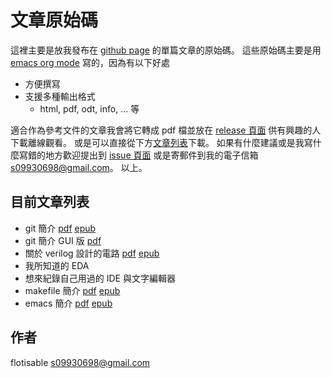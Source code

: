 # 文章原始碼
  這裡主要是放我發布在 [github page](https://flotisable.github.io) 的單篇文章的原始碼。
  這些原始碼主要是用 [emacs org mode](https://orgmode.org/) 寫的，因為有以下好處

  - 方便撰寫
  - 支援多種輸出格式
    - html, pdf, odt, info, ... 等

  適合作為參考文件的文章我會將它轉成 pdf 檔並放在 [release 頁面](https://github.com/flotisable/Articles/release)
  供有興趣的人下載離線觀看。
  或是可以直接從下方[文章列表](#目前文章列表)下載。
  如果有什麼建議或是我寫什麼寫錯的地方歡迎提出到 [issue 頁面](https://github.com/flotisable/Articles/issues) 或是寄郵件到我的電子信箱 s09930698@gmail.com。
  以上。
## 目前文章列表
   - git 簡介
    [pdf](https://github.com/flotisable/Articles/files/2260281/gitBrief.pdf)
    [epub](https://github.com/flotisable/Articles/releases/download/v0.5.0/gitBrief.epub)
   - git 簡介 GUI 版
    [pdf](https://github.com/flotisable/Articles/files/2260282/gitBriefGui.pdf)
   - 關於 verilog 設計的電路
    [pdf](https://github.com/flotisable/Articles/files/2290061/verilogCircuitDesign.pdf)
    [epub](https://github.com/flotisable/Articles/releases/download/v0.5.0/verilogCircuitDesign.epub)
   - 我所知道的 EDA
   - 想來紀錄自己用過的 IDE 與文字編輯器
   - makefile 簡介
    [pdf](https://github.com/flotisable/Articles/files/2858550/makeBrief.pdf)
    [epub](https://github.com/flotisable/Articles/releases/download/v0.5.0/makeBrief.epub)
   - emacs 簡介
    [pdf](https://github.com/flotisable/Articles/releases/download/v0.5.0/emacsbrief.pdf)
    [epub](https://github.com/flotisable/Articles/releases/download/v0.5.0/emacsBrief.epub)
## 作者
   flotisable s09930698@gmail.com